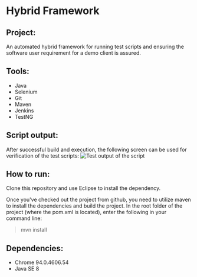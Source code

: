 # Hybrid Framework

## Project:
An automated hybrid framework for running test scripts and ensuring the software user requirement for a demo client is assured.

## Tools: 
* Java
* Selenium
* Git
* Maven
* Jenkins
* TestNG

## Script output:
After successful build and execution, the following screen can be used for verification of the test scripts:
![Test output of the script](https://github.com/ipop67799/Hybrid-Framework-Automation-Testing/blob/main/test-output/Screenshot%20from%202021-10-20%2012-47-44.png)

## How to run:
Clone this repository and use Eclipse to install the dependency.

Once you've checked out the project from github, you need to utilize maven to install the dependencies and build the project. In the root folder of the project (where the pom.xml is located), enter the following in your command line:
> mvn install

## Dependencies:
- Chrome 94.0.4606.54
- Java SE 8
